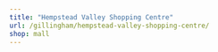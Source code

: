 ```yaml
---
title: "Hempstead Valley Shopping Centre"
url: /gillingham/hempstead-valley-shopping-centre/
shop: mall
---
```

